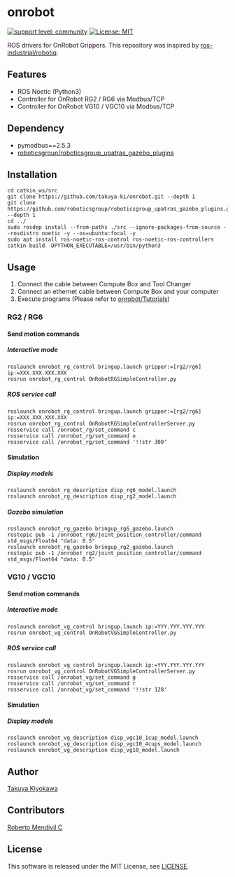 # onrobot

[![support level: community](https://img.shields.io/badge/support%20level-community-lightgray.svg)](https://rosindustrial.org/news/2016/10/7/better-supporting-a-growing-ros-industrial-software-platform)
[![License: MIT](https://img.shields.io/badge/License-MIT-yellow.svg)](https://opensource.org/licenses/MIT)

ROS drivers for OnRobot Grippers.
This repository was inspired by [ros-industrial/robotiq](https://github.com/ros-industrial/robotiq).

## Features

- ROS Noetic (Python3)
- Controller for OnRobot RG2 / RG6 via Modbus/TCP
- Controller for OnRobot VG10 / VGC10 via Modbus/TCP

## Dependency

- pymodbus==2.5.3  
- [roboticsgroup/roboticsgroup_upatras_gazebo_plugins](https://github.com/roboticsgroup/roboticsgroup_upatras_gazebo_plugins.git)  

## Installation

```
cd catkin_ws/src
git clone https://github.com/takuya-ki/onrobot.git --depth 1
git clone https://github.com/roboticsgroup/roboticsgroup_upatras_gazebo_plugins.git --depth 1
cd ../
sudo rosdep install --from-paths ./src --ignore-packages-from-source --rosdistro noetic -y --os=ubuntu:focal -y
sudo apt install ros-noetic-ros-control ros-noetic-ros-controllers
catkin build -DPYTHON_EXECUTABLE=/usr/bin/python3
```

## Usage

1. Connect the cable between Compute Box and Tool Changer
2. Connect an ethernet cable between Compute Box and your computer
3. Execute programs (Please refer to [onrobot/Tutorials](http://wiki.ros.org/onrobot/Tutorials))

### RG2 / RG6

#### Send motion commands
##### Interactive mode
```
roslaunch onrobot_rg_control bringup.launch gripper:=[rg2/rg6] ip:=XXX.XXX.XXX.XXX
rosrun onrobot_rg_control OnRobotRGSimpleController.py
```

##### ROS service call
```
roslaunch onrobot_rg_control bringup.launch gripper:=[rg2/rg6] ip:=XXX.XXX.XXX.XXX
rosrun onrobot_rg_control OnRobotRGSimpleControllerServer.py
rosservice call /onrobot_rg/set_command c
rosservice call /onrobot_rg/set_command o
rosservice call /onrobot_rg/set_command '!!str 300'
```

#### Simulation
##### Display models
```
roslaunch onrobot_rg_description disp_rg6_model.launch
roslaunch onrobot_rg_description disp_rg2_model.launch
```

##### Gazebo simulation
```
roslaunch onrobot_rg_gazebo bringup_rg6_gazebo.launch
rostopic pub -1 /onrobot_rg6/joint_position_controller/command std_msgs/Float64 "data: 0.5"
roslaunch onrobot_rg_gazebo bringup_rg2_gazebo.launch
rostopic pub -1 /onrobot_rg2/joint_position_controller/command std_msgs/Float64 "data: 0.5"
```

### VG10 / VGC10

#### Send motion commands
##### Interactive mode
```
roslaunch onrobot_vg_control bringup.launch ip:=YYY.YYY.YYY.YYY
rosrun onrobot_vg_control OnRobotVGSimpleController.py  
```

##### ROS service call
```
roslaunch onrobot_vg_control bringup.launch ip:=YYY.YYY.YYY.YYY
rosrun onrobot_vg_control OnRobotVGSimpleControllerServer.py  
rosservice call /onrobot_vg/set_command g
rosservice call /onrobot_vg/set_command r
rosservice call /onrobot_vg/set_command '!!str 128'
```

#### Simulation
##### Display models
```
roslaunch onrobot_vg_description disp_vgc10_1cup_model.launch
roslaunch onrobot_vg_description disp_vgc10_4cups_model.launch
roslaunch onrobot_vg_description disp_vg10_model.launch
```

## Author

[Takuya Kiyokawa](https://takuya-ki.github.io/)

## Contributors

[Roberto Mendivil C](https://github.com/Robertomendivil97)  

## License

This software is released under the MIT License, see [LICENSE](./LICENSE).
